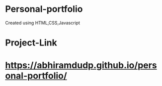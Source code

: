 # Personal-portfolio
 Created using HTML,CSS,Javascript
# Project-Link
# https://abhiramdudp.github.io/personal-portfolio/
